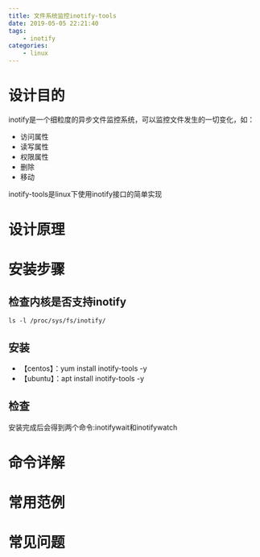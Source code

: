 ```yaml
---
title: 文件系统监控inotify-tools
date: 2019-05-05 22:21:40
tags:
    - inotify
categories:
    - linux
---
```

# 设计目的
inotify是一个细粒度的异步文件监控系统，可以监控文件发生的一切变化，如：

* 访问属性
* 读写属性
* 权限属性
* 删除
* 移动

inotify-tools是linux下使用inotify接口的简单实现
# 设计原理
# 安装步骤
## 检查内核是否支持inotify
`ls -l /proc/sys/fs/inotify/`
## 安装
* 【centos】：yum install inotify-tools -y
* 【ubuntu】：apt install inotify-tools -y

## 检查
安装完成后会得到两个命令:inotifywait和inotifywatch

# 命令详解

# 常用范例
# 常见问题

